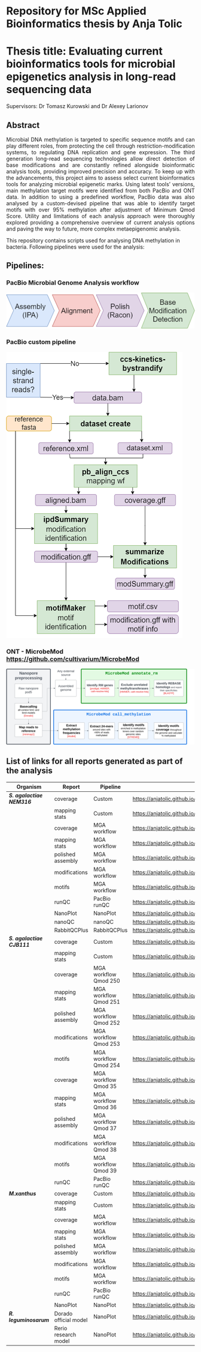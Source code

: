 # **Repository for MSc Applied Bioinformatics thesis by Anja Tolic**

# **Thesis title: Evaluating current bioinformatics tools ​for microbial epigenetics analysis​ in long-read sequencing data**

Supervisors: Dr Tomasz Kurowski and Dr Alexey Larionov

## **Abstract**
<p align="justify">
Microbial DNA methylation is targeted to specific sequence motifs and can play different roles, from protecting the cell through restriction-modification systems, to regulating DNA replication and gene expression. The third generation long-read sequencing technologies allow direct detection of base modifications and are constantly refined alongside bioinformatic analysis tools, providing improved precision and accuracy. To keep up with the advancements, this project aims to assess select current bioinformatics tools for analyzing microbial epigenetic marks. Using latest tools’ versions, main methylation target motifs were identified from both PacBio and ONT data. In addition to using a predefined workflow, PacBio data was also analysed by a custom-devised pipeline that was able to identify target motifs with over 95% methylation after adjustment of Minimum Qmod Score. Utility and limitations of each analysis approach were thoroughly explored providing a comprehensive overview of current analysis options and paving the way to future, more complex metaepigenomic analysis.
</p>

This repository contains scripts used for analysing DNA methylation in bacteria. Following pipelines were used for the analysis:

## **Pipelines:**

### **PacBio Microbial Genome Analysis workflow**

![Model](https://github.com/anjatolic/methylBact/blob/main/pb_wf.drawio.png)

### **PacBio custom pipeline**

![Model](https://github.com/anjatolic/methylBact/blob/main/pb_custom.drawio.png)

### **ONT - MicrobeMod https://github.com/cultivarium/MicrobeMod**

![Model](https://github.com/anjatolic/methylBact/blob/main/PipelineOverview%20ONT.png)


## **List of links for all reports generated as part of the analysis**

| **Organism**               | **Report**            | **Pipeline**          | **Link**                                                                                                   |
|----------------------------|-----------------------|-----------------------|------------------------------------------------------------------------------------------------------------|
| **_S. agalactiae NEM316_** | coverage              | Custom                | https://anjatolic.github.io/methylBact/NEM316_reports/PB_custom_pipeline_reports/coverage.report.html      |
|                            | mapping stats         | Custom                | https://anjatolic.github.io/methylBact/NEM316_reports/PB_custom_pipeline_reports/mapping_stats.report.html |
|                            | coverage              | MGA workflow          | https://anjatolic.github.io/methylBact/NEM316_reports/PB_MGA_reports/coverage.report.html                  |
|                            | mapping stats         | MGA workflow          | https://anjatolic.github.io/methylBact/NEM316_reports/PB_MGA_reports/mapping_stats.report.html             |
|                            | polished assembly     | MGA workflow          | https://anjatolic.github.io/methylBact/NEM316_reports/PB_MGA_reports/polished_assembly.report.html         |
|                            | modifications         | MGA workflow          | https://anjatolic.github.io/methylBact/NEM316_reports/PB_MGA_reports/modifications.report.html             |
|                            | motifs                | MGA workflow          | https://anjatolic.github.io/methylBact/NEM316_reports/PB_MGA_reports/motifs.report.html                    |
|                            | runQC                 | PacBio runQC          | https://anjatolic.github.io/methylBact/NEM316_reports/QC/PB_runqc_report/ccs.report.html                   |
|                            | NanoPlot              | NanoPlot              | https://anjatolic.github.io/methylBact/NEM316_reports/QC/Nanoplot_report/NanoPlot-report.html              |
|                            | nanoQC                | nanoQC                | https://anjatolic.github.io/methylBact/NEM316_reports/QC/nanoQC.html                                       |
|                            | RabbitQCPlus          | RabbitQCPlus          | https://anjatolic.github.io/methylBact/NEM316_reports/QC/RabbitQCPlus.html                                 |
| **_S. agalactiae CJB111_** | coverage              | Custom                | https://anjatolic.github.io/methylBact/CJB111_reports/PB_custom_pipeline_reports/coverage.report.html      |
|                            | mapping stats         | Custom                | https://anjatolic.github.io/methylBact/CJB111_reports/PB_custom_pipeline_reports/mapping_stats.report.html |
|                            | coverage              | MGA workflow Qmod 250 | https://anjatolic.github.io/methylBact/CJB111_reports/PB_MGA_reports_Qmod250/coverage.report.html          |
|                            | mapping stats         | MGA workflow Qmod 251 | https://anjatolic.github.io/methylBact/CJB111_reports/PB_MGA_reports_Qmod250/mapping_stats.report.html     |
|                            | polished assembly     | MGA workflow Qmod 252 | https://anjatolic.github.io/methylBact/CJB111_reports/PB_MGA_reports_Qmod250/polished_assembly.report.html |
|                            | modifications         | MGA workflow Qmod 253 | https://anjatolic.github.io/methylBact/CJB111_reports/PB_MGA_reports_Qmod250/modifications.report.html     |
|                            | motifs                | MGA workflow Qmod 254 | https://anjatolic.github.io/methylBact/CJB111_reports/PB_MGA_reports_Qmod250/motifs.report.html            |
|                            | coverage              | MGA workflow Qmod 35  | https://anjatolic.github.io/methylBact/CJB111_reports/PB_MGA_reports_Qmod35/coverage.report.html           |
|                            | mapping stats         | MGA workflow Qmod 36  | https://anjatolic.github.io/methylBact/CJB111_reports/PB_MGA_reports_Qmod35/mapping_stats.report.html      |
|                            | polished assembly     | MGA workflow Qmod 37  | https://anjatolic.github.io/methylBact/CJB111_reports/PB_MGA_reports_Qmod35/polished_assembly.report.html  |
|                            | modifications         | MGA workflow Qmod 38  | https://anjatolic.github.io/methylBact/CJB111_reports/PB_MGA_reports_Qmod35/modifications.report.html      |
|                            | motifs                | MGA workflow Qmod 39  | https://anjatolic.github.io/methylBact/CJB111_reports/PB_MGA_reports_Qmod35/motifs.report.html             |
|                            | runQC                 | PacBio runQC          | https://anjatolic.github.io/methylBact/CJB111_reports/QC/ccs.report.html                                   |
| **_M.xanthus_**            | coverage              | Custom                | https://anjatolic.github.io/methylBact/Mx_reports/PB_custom_pipeline_reports/coverage.report.html          |
|                            | mapping stats         | Custom                | https://anjatolic.github.io/methylBact/Mx_reports/PB_custom_pipeline_reports/mapping_stats.report.html     |
|                            | coverage              | MGA workflow          | https://anjatolic.github.io/methylBact/Mx_reports/PB_MGA_reports/coverage.report.html                      |
|                            | mapping stats         | MGA workflow          | https://anjatolic.github.io/methylBact/Mx_reports/PB_MGA_reports/mapping_stats.report.html                 |
|                            | polished assembly     | MGA workflow          | https://anjatolic.github.io/methylBact/Mx_reports/PB_MGA_reports/polished_assembly.report.html             |
|                            | modifications         | MGA workflow          | https://anjatolic.github.io/methylBact/Mx_reports/PB_MGA_reports/modifications.report.html                 |
|                            | motifs                | MGA workflow          | https://anjatolic.github.io/methylBact/Mx_reports/PB_MGA_reports/motifs.report.html                        |
|                            | runQC                 | PacBio runQC          | https://anjatolic.github.io/methylBact/Mx_reports/QC/PB_runqc_report/ccs.report.html                       |
|                            | NanoPlot              | NanoPlot              | https://anjatolic.github.io/methylBact/Mx_reports/QC/Nanoplot_report/NanoPlot-report.html                  |
| **_R. leguminosarum_**     | Dorado official model | NanoPlot              | https://anjatolic.github.io/methylBact/ONT_QC_NanoPlot/Dorado_official_model/NanoPlot-report.html          |
|                            | Rerio research model  | NanoPlot              | https://anjatolic.github.io/methylBact/ONT_QC_NanoPlot/Rerio_research_model/NanoPlot-report.html           |
